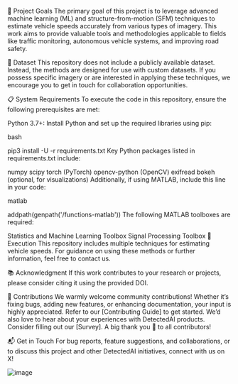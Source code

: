🎯 Project Goals
The primary goal of this project is to leverage advanced machine learning (ML) and structure-from-motion (SFM) techniques to estimate vehicle speeds accurately from various types of imagery. This work aims to provide valuable tools and methodologies applicable to fields like traffic monitoring, autonomous vehicle systems, and improving road safety.

📸 Dataset
This repository does not include a publicly available dataset. Instead, the methods are designed for use with custom datasets. If you possess specific imagery or are interested in applying these techniques, we encourage you to get in touch for collaboration opportunities.

📋 System Requirements
To execute the code in this repository, ensure the following prerequisites are met:

Python 3.7+: Install Python and set up the required libraries using pip:

bash

pip3 install -U -r requirements.txt
Key Python packages listed in requirements.txt include:

numpy
scipy
torch (PyTorch)
opencv-python (OpenCV)
exifread
bokeh (optional, for visualizations)
Additionally, if using MATLAB, include this line in your code:

matlab

addpath(genpath('/functions-matlab'))
The following MATLAB toolboxes are required:

Statistics and Machine Learning Toolbox
Signal Processing Toolbox
🏃 Execution
This repository includes multiple techniques for estimating vehicle speeds. For guidance on using these methods or further information, feel free to contact us.

📚 Acknowledgment
If this work contributes to your research or projects, please consider citing it using the provided DOI.

🤝 Contributions
We warmly welcome community contributions! Whether it’s fixing bugs, adding new features, or enhancing documentation, your input is highly appreciated. Refer to our [Contributing Guide] to get started. We’d also love to hear about your experiences with DetectedAI products. Consider filling out our [Survey]. A big thank you 🙌 to all contributors!

📬 Get in Touch
For bug reports, feature suggestions, and collaborations, or to discuss this project and other DetectedAI initiatives, connect with us on X!

![image](https://github.com/user-attachments/assets/fe1ad92e-cd61-469e-aed5-0dc2845cf68a)

